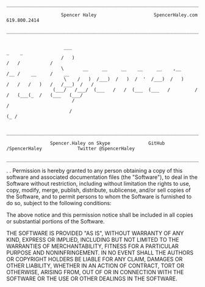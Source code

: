                  _________________________________________________________________________________________________
                                                                                                                   
                        Spencer Haley                     SpencerHaley.com                    619.800.2414         
                 _________________________________________________________________________________________________ 
                                                                                                                  
                                                                                                                  
                         ___                                                _    _                                
                        /   )                                               /   /           /                     
                        \       __     __     __    __     __    ,__       /__ /    __     /    __                 
                         \    /   )  /___)  /   )  /  '  /___)  /   )     /   /   /   )   /   /___)  /   /         
                     (___/   /___/  (___   /   /  (___  (___   /         /   /   (___(_  /   (___   (___/         
                            /                                                                          /          
                           /                                                                       (_ /           
                                                                                                                  
                 _________________________________________________________________________________________________
                                                                                                                   
                    Spencer.Haley on Skype              GitHub /SpencerHaley             Twitter @SpencerHaley     
                 _________________________________________________________________________________________________ 
 
 .                                                                                                                         . 
Permission is hereby granted to any person obtaining a copy of this software and associated documentation files (the
"Software"), to deal in the Software without restriction, including without limitation the rights to use, copy, modify, merge, publish, distribute, sublicense, and/or sell copies of the Software, and to permit persons to whom the Software is furnished to do so, subject to the following conditions:

The above notice and this permission notice shall be included in all copies or substantial portions of the Software.

THE SOFTWARE IS PROVIDED "AS IS", WITHOUT WARRANTY OF ANY KIND, EXPRESS OR IMPLIED, INCLUDING BUT NOT LIMITED TO THE WARRANTIES OF MERCHANTABILITY, FITNESS FOR A PARTICULAR PURPOSE AND NONINFRINGEMENT. IN NO EVENT SHALL THE AUTHORS OR COPYRIGHT HOLDERS BE LIABLE FOR ANY CLAIM, DAMAGES OR OTHER LIABILITY, WHETHER IN AN ACTION OF CONTRACT, TORT OR OTHERWISE, ARISING FROM, OUT OF OR IN CONNECTION WITH THE SOFTWARE OR THE USE OR OTHER DEALINGS IN THE SOFTWARE.
